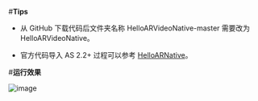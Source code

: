 #**Tips**

* 从 GitHub 下载代码后文件夹名称 HelloARVideoNative-master 需要改为 HelloARVideoNative。

* 官方代码导入 AS 2.2+ 过程可以参考 [HelloARNative](https://github.com/weichao66666/HelloARNative "https://github.com/weichao66666/HelloARNative")。

#**运行效果**

![image](https://github.com/weichao66666/HelloARVideoNative/blob/master/README.md-assets/HelloARVideoNative.gif)
